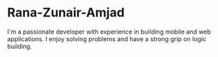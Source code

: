 # Rana-Zunair-Amjad
I'm a passionate developer with experience in building mobile and web applications. I enjoy solving problems and have a strong grip on logic building.
